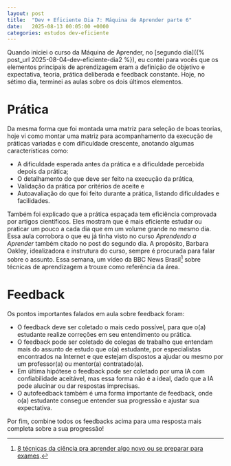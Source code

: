 ```yaml
---
layout: post
title:  "Dev + Eficiente Dia 7: Máquina de Aprender parte 6"
date:   2025-08-13 00:05:00 +0000
categories: estudos dev-eficiente
---
```

Quando iniciei o curso da Máquina de Aprender, no [segundo dia]({% post_url 2025-08-04-dev-eficiente-dia2 %}), eu contei para vocês que os elementos principais de aprendizagem eram a definição de objetivo e expectativa, teoria, prática deliberada e feedback constante. Hoje, no sétimo dia, terminei as aulas sobre os dois últimos elementos.

# Prática

Da mesma forma que foi montada uma matriz para seleção de boas teorias, hoje vi como montar uma matriz para acompanhamento da execução de práticas variadas e com dificuldade crescente, anotando algumas características como:
- A dificuldade esperada antes da prática e a dificuldade percebida depois da prática;
- O detalhamento do que deve ser feito na execução da prática,
- Validação da prática por critérios de aceite e
- Autoavaliação do que foi feito durante a prática, listando dificuldades e facilidades.

Também foi explicado que a prática espaçada tem eficiência comprovada por artigos científicos. Eles mostram que é mais eficiente estudar ou praticar um pouco a cada dia que em um volume grande no mesmo dia. Essa aula corrobora o que eu já tinha visto no curso *Aprendendo a Aprender* também citado no post do segundo dia. A propósito, Barbara Oakley, idealizadora e instrutura do curso, sempre é procurada para falar sobre o assunto. Essa semana, um vídeo da BBC News Brasil[^1] sobre técnicas de aprendizagem a trouxe como referência da área.

[^1]: [8 técnicas da ciência pra aprender algo novo ou se preparar para exames](https://www.youtube.com/watch?v=KzahejCdXys).

# Feedback

Os pontos importantes falados em aula sobre feedback foram:
- O feedback deve ser coletado o mais cedo possível, para que o(a) estudante realize correções em seu entendimento ou prática.
- O feedback pode ser coletado de colegas de trabalho que entendam mais do assunto de estudo que o(a) estudante, por especialistas encontrados na Internet e que estejam dispostos a ajudar ou mesmo por um professor(a) ou mentor(a) contratado(a).
- Em última hipótese o feedback pode ser coletado por uma IA com confiabilidade aceitável, mas essa forma não é a ideal, dado que a IA pode alucinar ou dar respostas imprecisas.
- O autofeedback também é uma forma importante de feedback, onde o(a) estudante consegue entender sua progressão e ajustar sua expectativa.

Por fim, combine todos os feedbacks acima para uma resposta mais completa sobre a sua progressão!



